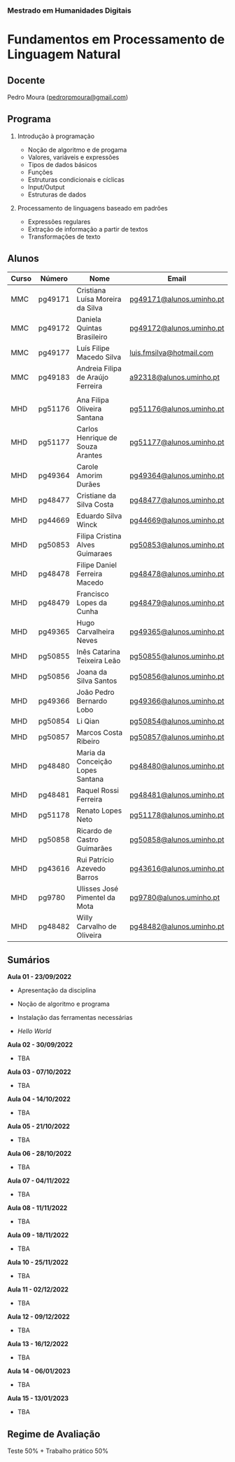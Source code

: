 ### Mestrado em Humanidades Digitais

# Fundamentos em Processamento de Linguagem Natural

## Docente

Pedro Moura ([pedrorpmoura@gmail.com](mailto:pedrorpmoura@gmail.com))

## Programa

1. Introdução à programação
   
   - Noção de algoritmo e de progama
   - Valores, variáveis e expressões
   - Tipos de dados básicos
   - Funções
   - Estruturas condicionais e cíclicas
   - Input/Output
   - Estruturas de dados

2. Processamento de linguagens baseado em padrões
   
   - Expressões regulares
   - Extração de informação a partir de textos
   - Transformações de texto

## Alunos

| **Curso** | **Número** | **Nome**                          | Email                    |
| --------- | ---------- | --------------------------------- | ------------------------ |
| MMC       | pg49171    | Cristiana Luísa Moreira da Silva  | pg49171@alunos.uminho.pt |
| MMC       | pg49172    | Daniela Quintas Brasileiro        | pg49172@alunos.uminho.pt |
| MMC       | pg49177    | Luís Filipe Macedo Silva          | luis.fmsilva@hotmail.com |
| MMC       | pg49183    | Andreia Filipa de Araújo Ferreira | a92318@alunos.uminho.pt  |
|           |            |                                   |                          |
| MHD       | pg51176    | Ana Filipa Oliveira Santana       | pg51176@alunos.uminho.pt |
| MHD       | pg51177    | Carlos Henrique de Souza Arantes  | pg51177@alunos.uminho.pt |
| MHD       | pg49364    | Carole Amorim Durães              | pg49364@alunos.uminho.pt |
| MHD       | pg48477    | Cristiane da Silva Costa          | pg48477@alunos.uminho.pt |
| MHD       | pg44669    | Eduardo Silva Winck               | pg44669@alunos.uminho.pt |
| MHD       | pg50853    | Filipa Cristina Alves Guimaraes   | pg50853@alunos.uminho.pt |
| MHD       | pg48478    | Filipe Daniel Ferreira Macedo     | pg48478@alunos.uminho.pt |
| MHD       | pg48479    | Francisco Lopes da Cunha          | pg48479@alunos.uminho.pt |
| MHD       | pg49365    | Hugo Carvalheira Neves            | pg49365@alunos.uminho.pt |
| MHD       | pg50855    | Inês Catarina Teixeira Leão       | pg50855@alunos.uminho.pt |
| MHD       | pg50856    | Joana da Silva Santos             | pg50856@alunos.uminho.pt |
| MHD       | pg49366    | João Pedro Bernardo Lobo          | pg49366@alunos.uminho.pt |
| MHD       | pg50854    | Li Qian                           | pg50854@alunos.uminho.pt |
| MHD       | pg50857    | Marcos Costa Ribeiro              | pg50857@alunos.uminho.pt |
| MHD       | pg48480    | Maria da Conceição Lopes Santana  | pg48480@alunos.uminho.pt |
| MHD       | pg48481    | Raquel Rossi Ferreira             | pg48481@alunos.uminho.pt |
| MHD       | pg51178    | Renato Lopes Neto                 | pg51178@alunos.uminho.pt |
| MHD       | pg50858    | Ricardo de Castro Guimarães       | pg50858@alunos.uminho.pt |
| MHD       | pg43616    | Rui Patrício Azevedo Barros       | pg43616@alunos.uminho.pt |
| MHD       | pg9780     | Ulisses José Pimentel da Mota     | pg9780@alunos.uminho.pt  |
| MHD       | pg48482    | Willy Carvalho de Oliveira        | pg48482@alunos.uminho.pt |

## Sumários

**Aula 01 - 23/09/2022**

- Apresentação da disciplina

- Noção de algoritmo e programa

- Instalação das ferramentas necessárias

- *Hello World*



**Aula 02 - 30/09/2022**

- TBA



**Aula 03 - 07/10/2022**

- TBA



**Aula 04 - 14/10/2022**

- TBA



**Aula 05 - 21/10/2022**

- TBA



**Aula 06 - 28/10/2022**

- TBA



**Aula 07 - 04/11/2022**

- TBA



**Aula 08 - 11/11/2022**

- TBA



**Aula 09 - 18/11/2022**

- TBA



**Aula 10 - 25/11/2022**

- TBA



**Aula 11 - 02/12/2022**

- TBA



**Aula 12 - 09/12/2022**

- TBA



**Aula 13 - 16/12/2022**

- TBA



**Aula 14 - 06/01/2023**

- TBA



**Aula 15 - 13/01/2023**

- TBA



## Regime de Avaliação

Teste 50% + Trabalho prático 50%
